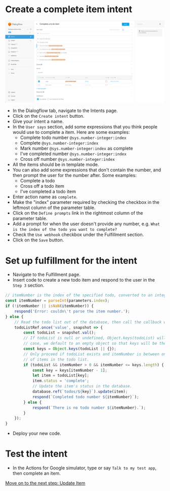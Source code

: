 # Create a complete item intent

![](screenshots/03-complete-item/01-complete-item.png)
- In the Dialogflow tab, navigate to the Intents page.
- Click on the `Create intent` button.
- Give your intent a name.
- In the `User says` section, add some expressions that you think people would use to complete a item. Here are some examples:
  - Complete todo number `@sys.number-integer:index`
  - Complete `@sys.number-integer:index`
  - Mark number `@sys.number-integer:index` as complete
  - I've completed number `@sys.number-integer:index`
  - Cross off number `@sys.number-integer:index`
- All the items should be in template mode.
- You can also add some expressions that don't contain the number, and then prompt the user for the number after. Some examples:
  - Complete a todo
  - Cross off a todo item
  - I've completed a todo item
- Enter action name as `complete`.
- Make the "index" parameter required by checking the checkbox in the leftmost column of the parameter table.
- Click on the `Define prompts` link in the rightmost column of the parameter table.
- Add a prompt for when the user doesn't provide any number, e.g. `What is the index of the todo you want to complete?`
- Check the `Use webhook` checkbox under the Fulfillment section.
- Click on the `Save` button.

# Set up fulfillment for the intent

- Navigate to the Fulfillment page.
- Insert code to create a new todo item and respond to the user in the `Step 3` section.
```js
// itemNumber is the index of the specified todo, converted to an integer.
const itemNumber = parseInt(parameters.index);
if (!itemNumber || isNaN(itemNumber)) {
    respond('Error: couldn\'t parse the item number.');
} else {
    // Read the todo list out of the database, then call the callback with the value as argument.
    todoListRef.once('value', snapshot => {
        const todoList = snapshot.val();
        // If todoList is null or undefined, Object.keys(todoList) will throw an error. In this
        // case, we default to an empty object so that keys will be the empty array.
        const keys = Object.keys(todoList || {});
        // Only proceed if todoList exists and itemNumber is between one and the number
        // of items in the todo list.
        if (todoList && itemNumber > 0 && itemNumber <= keys.length) {
            const key = keys[itemNumber - 1];
            let item = todoList[key];
            item.status = 'complete';
            // Update the item's status in the database.
            database.ref(`todos/${key}`).update(item);
            respond(`Completed todo number ${itemNumber}`);
        } else {
            respond(`There is no todo number ${itemNumber}.`);
        }
    });
}
```
- Deploy your new code.

# Test the intent

- In the Actions for Google simulator, type or say `Talk to my test app`, then complete an item.

[Move on to the next step: Update Item](./04-update-item.md)
